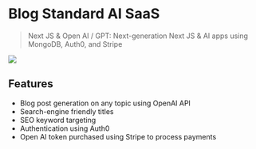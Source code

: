 # Blog Standard AI SaaS

> Next JS & Open AI / GPT: Next-generation Next JS & AI apps using MongoDB, Auth0, and Stripe

<img src="./frontend/public/images/screens.jpg">

## Features

- Blog post generation on any topic using OpenAI API
- Search-engine friendly titles
- SEO keyword targeting
- Authentication using Auth0
- Open AI token purchased using Stripe to process payments
